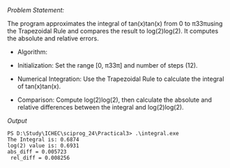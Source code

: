 *Problem Statement:*

The program approximates the integral of tan⁡(x)tan(x) from 0 to π33π​ using the Trapezoidal Rule and compares the result to log⁡(2)log(2). It computes the absolute and relative errors.
- Algorithm:

- Initialization: Set the range [0, π33π​] and number of steps (12).
- Numerical Integration: Use the Trapezoidal Rule to calculate the integral of tan⁡(x)tan(x).
- Comparison: Compute log⁡(2)log(2), then calculate the absolute and relative differences between the integral and log⁡(2)log(2).

*Output*

```Shell
PS D:\Study\ICHEC\sciprog_24\Practical3> .\integral.exe
The Integral is: 0.6874 
log(2) value is: 0.6931
abs_diff = 0.005723
 rel_diff = 0.008256
 ``` 